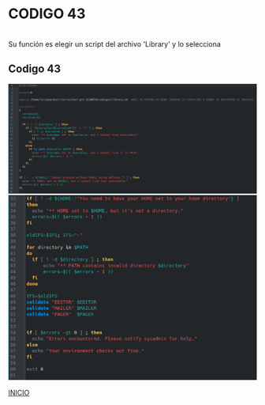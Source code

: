 # **CODIGO 43**
<br>
Su función es elegir un script del archivo 'Library' y lo selecciona
<br>

## Codigo 43
![codigo43.png](codigo43.png)
![codigo43-1.png](codigo43-1.png)


[INICIO](https://github.com/SPM-UPVictoria/test-git-2130074/tree/main/README.md)